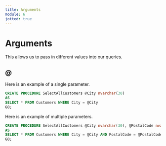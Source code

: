 ```yaml
---
title: Arguments
module: 6
jotted: true
---
```


# Arguments

This allows us to pass in different values into our queries.

## @

Here is an example of a single parameter.

```sql
CREATE PROCEDURE SelectAllCustomers @City nvarchar(30)
AS
SELECT * FROM Customers WHERE City = @City
GO;
```

Here is an example of multiple parameters.

```sql
CREATE PROCEDURE SelectAllCustomers @City nvarchar(30), @PostalCode nvarchar(10)
AS
SELECT * FROM Customers WHERE City = @City AND PostalCode = @PostalCode
GO;
```

